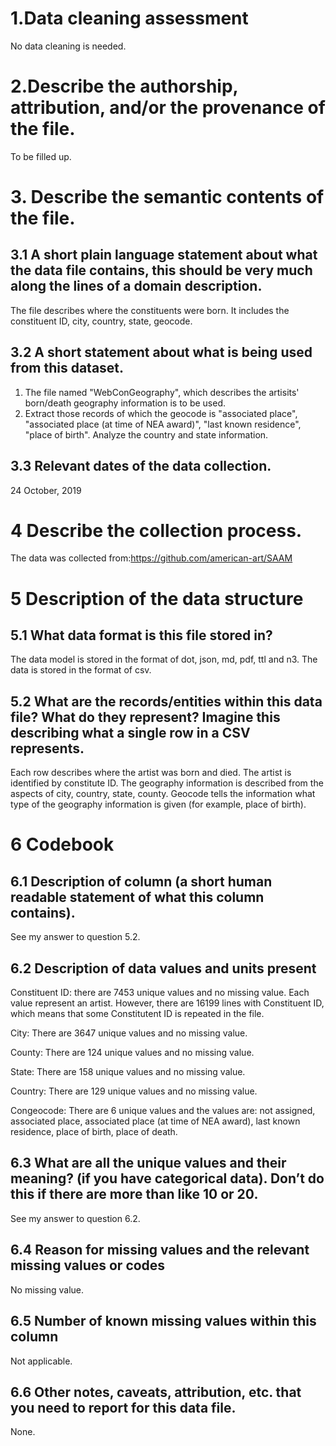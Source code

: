 # 1.Data cleaning assessment
No data cleaning is needed.
# 2.Describe the authorship, attribution, and/or the provenance of the file.  
To be filled up.
# 3. Describe the semantic contents of the file.

## 3.1 A short plain language statement about what the data file contains, this should be very much along the lines of a domain description.
The file describes where the constituents were born. It includes the constituent ID, city, country, state, geocode.

## 3.2 A short statement about what is being used from this dataset.
1. The file named "WebConGeography", which describes the artisits' born/death geography information is to be used.
2. Extract those records of which the geocode is "associated place", "associated place (at time of NEA award)", "last known residence", "place of birth". Analyze the country and state information.
## 3.3 Relevant dates of the data collection.
24 October, 2019

# 4 Describe the collection process.
The data was collected from:https://github.com/american-art/SAAM

# 5 Description of the data structure
## 5.1 What data format is this file stored in?
The data model is stored in the format of dot, json, md, pdf, ttl and n3. The data is stored in the format of csv.
## 5.2 What are the records/entities within this data file? What do they represent?  Imagine this describing what a single row in a CSV represents.
Each row describes where the artist was born and died. The artist is identified by constitute ID. The geography information is described from the aspects of city, country, state, county. Geocode tells the information what type of the geography information is given (for example, place of birth).


# 6 Codebook
## 6.1 Description of column (a short human readable statement of what this column contains).
See my answer to question 5.2. 
## 6.2 Description of data values and units present
Constituent ID: there are 7453 unique values and no missing value. Each value represent an artist. However, there are 16199 lines with Constituent ID, which means that some Constitutent ID is repeated in the file. 

City: There are 3647 unique values and no missing value. 

County: There are 124 unique values and no missing value. 

State: There are 158 unique values and no missing value.

Country: There are 129 unique values and no missing value.

Congeocode: There are 6 unique values and the values are: not assigned, associated place, associated place (at time of NEA award), last known residence, place of birth, place of death.
## 6.3 What are all the unique values and their meaning? (if you have categorical data).  Don’t do this if there are more than like 10 or 20.
See my answer to question 6.2.
## 6.4 Reason for missing values and the relevant missing values or codes
No missing value.
## 6.5 Number of known missing values within this column
Not applicable. 
## 6.6 Other notes, caveats, attribution, etc. that you need to report for this data file.
None.
